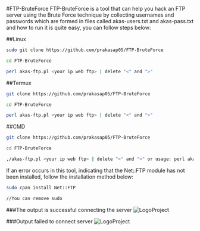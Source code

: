 #FTP-BruteForce
FTP-BruteForce is a tool that can help you hack an FTP server using the Brute Force technique by collecting usernames and passwords which are formed in files called akas-users.txt and akas-pass.txt and how to run it is quite easy, you can follow steps below:

##Linux
```bash
sudo git clone https://github.com/prakasap05/FTP-BruteForce

cd FTP-BruteForce

perl akas-ftp.pl <your ip web ftp> | delete "<" and ">"
```

##Termux
```bash
git clone https://github.com/prakasap05/FTP-BruteForce

cd FTP-BruteForce

perl akas-ftp.pl <your ip web ftp> | delete "<" and ">"
```

##CMD
```bash
git clone https://github.com/prakasap05/FTP-BruteForce

cd FTP-BruteForce

,/akas-ftp.pl <your ip web ftp> | delete "<" and ">" or usage: perl akas-ftp.pl <your ip web ftp>
```

If an error occurs in this tool, indicating that the Net::FTP module has not been installed, follow the installation method below:
```bash
sudo cpan install Net::FTP

//You can remove sudo
```

###The output is successful connecting the server
![LogoProject](https://raw.githubusercontent.com/prakasap05/FTP-BruteForce/main/succes.jpg)


###Output failed to connect server
![LogoProject](https://raw.githubusercontent.com/prakasap05/FTP-BruteForce/main/error.jpg)
